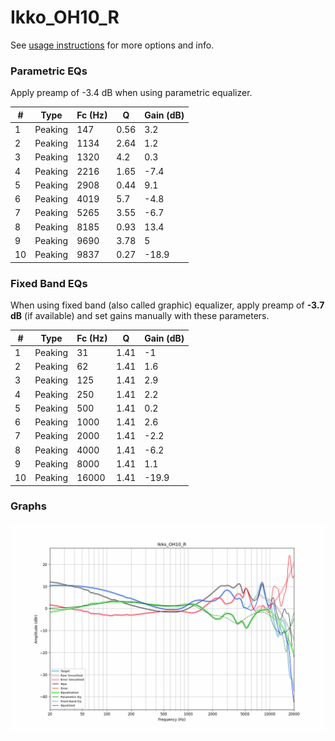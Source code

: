 # Ikko_OH10_R
See [usage instructions](https://github.com/jaakkopasanen/AutoEq#usage) for more options and info.

### Parametric EQs
Apply preamp of -3.4 dB when using parametric equalizer.

|   # | Type    |   Fc (Hz) |    Q |   Gain (dB) |
|-----|---------|-----------|------|-------------|
|   1 | Peaking |       147 | 0.56 |         3.2 |
|   2 | Peaking |      1134 | 2.64 |         1.2 |
|   3 | Peaking |      1320 | 4.2  |         0.3 |
|   4 | Peaking |      2216 | 1.65 |        -7.4 |
|   5 | Peaking |      2908 | 0.44 |         9.1 |
|   6 | Peaking |      4019 | 5.7  |        -4.8 |
|   7 | Peaking |      5265 | 3.55 |        -6.7 |
|   8 | Peaking |      8185 | 0.93 |        13.4 |
|   9 | Peaking |      9690 | 3.78 |         5   |
|  10 | Peaking |      9837 | 0.27 |       -18.9 |

### Fixed Band EQs
When using fixed band (also called graphic) equalizer, apply preamp of **-3.7 dB** (if available) and set gains manually with these parameters.

|   # | Type    |   Fc (Hz) |    Q |   Gain (dB) |
|-----|---------|-----------|------|-------------|
|   1 | Peaking |        31 | 1.41 |        -1   |
|   2 | Peaking |        62 | 1.41 |         1.6 |
|   3 | Peaking |       125 | 1.41 |         2.9 |
|   4 | Peaking |       250 | 1.41 |         2.2 |
|   5 | Peaking |       500 | 1.41 |         0.2 |
|   6 | Peaking |      1000 | 1.41 |         2.6 |
|   7 | Peaking |      2000 | 1.41 |        -2.2 |
|   8 | Peaking |      4000 | 1.41 |        -6.2 |
|   9 | Peaking |      8000 | 1.41 |         1.1 |
|  10 | Peaking |     16000 | 1.41 |       -19.9 |

### Graphs
![](./Ikko_OH10_R.png)
